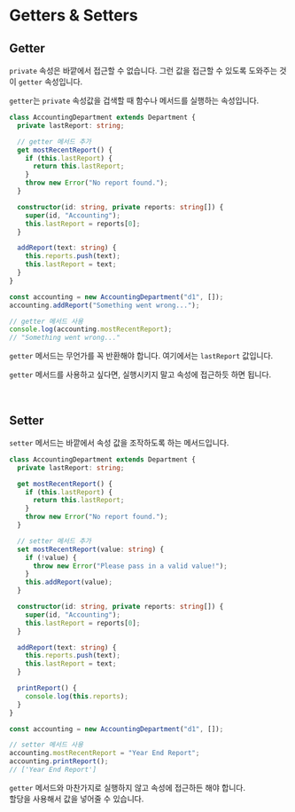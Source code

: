 # Getters & Setters

## Getter
`private` 속성은 바깥에서 접근할 수 없습니다. 그런 값을 접근할 수 있도록 도와주는 것이 `getter` 속성입니다.

`getter`는 `private` 속성값을 겁색할 때 함수나 메서드를 실행하는 속성입니다.

```typescript
class AccountingDepartment extends Department {
  private lastReport: string;

  // getter 메서드 추가
  get mostRecentReport() {
    if (this.lastReport) {
      return this.lastReport;
    }
    throw new Error("No report found.");
  }

  constructor(id: string, private reports: string[]) {
    super(id, "Accounting");
    this.lastReport = reports[0];
  }

  addReport(text: string) {
    this.reports.push(text);
    this.lastReport = text;
  }
}

const accounting = new AccountingDepartment("d1", []);
accounting.addReport("Something went wrong...");

// getter 메서드 사용
console.log(accounting.mostRecentReport);
// "Something went wrong..."
```

`getter` 메서드는 무언가를 꼭 반환해야 합니다. 여기에서는 `lastReport` 값입니다.

`getter` 메서드를 사용하고 싶다면, 실행시키지 말고 속성에 접근하듯 하면 됩니다.

<br/>

## Setter
`setter` 메서드는 바깥에서 속성 값을 조작하도록 하는 메서드입니다.

```typescript
class AccountingDepartment extends Department {
  private lastReport: string;

  get mostRecentReport() {
    if (this.lastReport) {
      return this.lastReport;
    }
    throw new Error("No report found.");
  }

  // setter 메서드 추가
  set mostRecentReport(value: string) {
    if (!value) {
      throw new Error("Please pass in a valid value!");
    }
    this.addReport(value);
  }

  constructor(id: string, private reports: string[]) {
    super(id, "Accounting");
    this.lastReport = reports[0];
  }

  addReport(text: string) {
    this.reports.push(text);
    this.lastReport = text;
  }

  printReport() {
    console.log(this.reports);
  }
}

const accounting = new AccountingDepartment("d1", []);

// setter 메서드 사용
accounting.mostRecentReport = "Year End Report";
accounting.printReport();
// ['Year End Report']
```

`getter` 메서드와 마찬가지로 실행하지 않고 속성에 접근하든 해야 합니다.  
할당을 사용해서 값을 넣어줄 수 있습니다.

<br/>